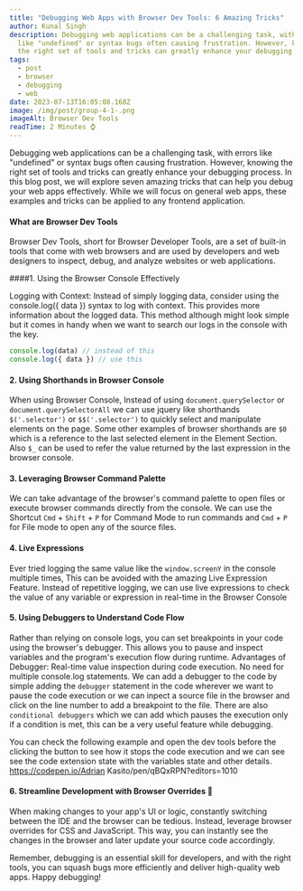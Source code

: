 ```yaml
---
title: "Debugging Web Apps with Browser Dev Tools: 6 Amazing Tricks"
author: Kunal Singh
description: Debugging web applications can be a challenging task, with errors
  like "undefined" or syntax bugs often causing frustration. However, knowing
  the right set of tools and tricks can greatly enhance your debugging process.
tags:
  - post
  - browser
  - debugging
  - web
date: 2023-07-13T16:05:08.168Z
image: /img/post/group-4-1-.png
imageAlt: Browser Dev Tools
readTime: 2 Minutes ⌚
---
```

Debugging web applications can be a challenging task, with errors like "undefined" or syntax bugs often causing frustration. However, knowing the right set of tools and tricks can greatly enhance your debugging process. In this blog post, we will explore seven amazing tricks that can help you debug your web apps effectively. While we will focus on general web apps, these examples and tricks can be applied to any frontend application.


#### What are Browser Dev Tools
Browser Dev Tools, short for Browser Developer Tools, are a set of built-in tools that come with web browsers and are used by developers and web designers to inspect, debug, and analyze websites or web applications.

####1. Using the Browser Console Effectively

Logging with Context: Instead of simply logging data, consider using the console.log({ data }) syntax to log with context. This provides more information about the logged data. This method although might look simple but it comes in handy when we want to search our logs in the console with the key.

```javascript
console.log(data) // instead of this 
console.log({ data }) // use this 

```

#### 2. Using Shorthands in Browser Console

When using Browser Console, Instead of using `document.querySelector`  or `document.querySelectorAll`  we can  use jquery like shorthands `$('.selector')` or `$$('.selector')`  to quickly select and manipulate elements on the page.
Some other examples of browser shorthands are `$0` which is a reference to the last selected element in the Element Section. Also `$_` can be used to refer the value returned by the last expression in the browser console.


#### 3. Leveraging Browser Command Palette
 
We can take advantage of the browser's command palette to open files or execute browser commands directly from the console.   We can use the Shortcut `Cmd` + `Shift` + `P` for Command Mode to run commands and `Cmd` + `P` for File mode to open any of the source files.


#### 4. Live Expressions

Ever tried logging the same value like the `window.screenY` in the console multiple times, This can be avoided with the amazing Live Expression Feature. Instead of repetitive logging, we can use live expressions to check the value of any variable or expression in real-time in the Browser Console

#### 5. Using Debuggers to Understand Code Flow

 Rather than relying on console logs, you can set breakpoints in your code using the browser's debugger. This allows you to pause and inspect variables and the program's execution flow during runtime. Advantages of Debugger: Real-time value inspection during code execution. No need for multiple console.log statements. We can add a debugger to the code by simple adding the `debugger` statement in the code wherever we want to pause the code execution or we can inpect a source file in the browser and click on the line number to add a breakpoint to the file. There are also `conditional debuggers` which we can add which pauses the execution only if a condition is met, this can be a very useful feature while debugging.  

<!-- Attach Image -->

You can check the following example and open the dev tools before the clicking the button to see how it stops the code execution and we can see see the code extension state with the variables state and other details.
https://codepen.io/Adrian Kasito/pen/qBQxRPN?editors=1010

####  6. Streamline Development with Browser Overrides 🤯

When making changes to your app's UI or logic, constantly switching between the IDE and the browser can be tedious. Instead, leverage browser overrides for CSS and JavaScript. This way, you can instantly see the changes in the browser and later update your source code accordingly. 



Remember, debugging is an essential skill for developers, and with the right tools, you can squash bugs more efficiently and deliver high-quality web apps. Happy debugging!